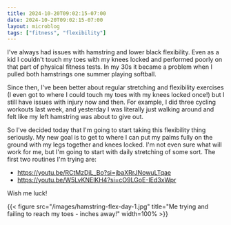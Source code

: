 ```yaml
---
title: 2024-10-20T09:02:15-07:00
date: 2024-10-20T09:02:15-07:00
layout: microblog
tags: ["fitness", "flexibility"]
---
```

I've always had issues with hamstring and lower black flexibility. Even as a kid I couldn't touch my toes with my knees locked and performed poorly on that part of physical fitness tests. In my 30s it became a problem when I pulled both hamstrings one summer playing softball.

Since then, I've been better about regular stretching and flexibility exercises (I even got to where I could touch my toes with my knees locked once!) but I still have issues with injury now and then. For example, I did three cycling workouts last week, and yesterday I was literally just walking around and felt like my left hamstring was about to give out.

So I've decided today that I'm going to start taking this flexibility thing seriously. My new goal is to get to where I can put my palms fully on the ground with my legs together and knees locked. I'm not even sure what will work for me, but I'm going to start with daily stretching of some sort. The first two routines I'm trying are:

- https://youtu.be/RCtMzDjL_Bo?si=jbaXRrJNowuLTqae
- https://youtu.be/W5LvKNElKH4?si=cO9LGoE-IEd3xWpr

Wish me luck!

{{< figure src="/images/hamstring-flex-day-1.jpg" title="Me trying and failing to reach my toes - inches away!" width=100% >}}
